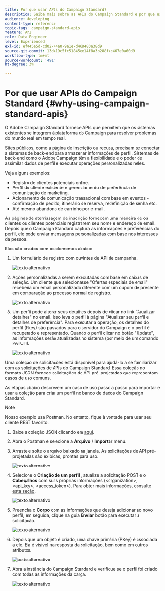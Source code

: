 ```yaml
---
title: Por que usar APIs do Campaign Standard?
description: Saiba mais sobre as APIs do Campaign Standard e por que usá-las.
audience: developing
content-type: reference
topic-tags: campaign-standard-apis
feature: API
role: Data Engineer
level: Experienced
exl-id: ef045e5d-cd02-44a0-9a1e-d468483a38d9
source-git-commit: 13d419c5fc51845ee14f8a3b288f4c467e0a60d9
workflow-type: tm+mt
source-wordcount: '491'
ht-degree: 3%

---
```


# Por que usar APIs do Campaign Standard {#why-using-campaign-standard-apis}

O Adobe Campaign Standard fornece APIs que permitem que os sistemas existentes se integrem à plataforma do Campaign para resolver problemas do mundo real em tempo real.

Sites públicos, como a página de inscrição ou recusa, precisam se conectar a sistemas de back-end para armazenar informações de perfil. Sistemas de back-end como o Adobe Campaign têm a flexibilidade e o poder de assimilar dados de perfil e executar operações personalizadas neles.

Veja alguns exemplos:

* Registro de clientes potenciais online.
* Perfil do cliente existente e gerenciamento de preferência de comunicação de marketing.
* Acionamento de comunicação transacional com base em eventos - confirmação de pedido, itinerário de reserva, redefinição de senha etc.
* Até mesmo abandono de carrinho por e-mail.

As páginas de aterrissagem de inscrição fornecem uma maneira de os clientes ou clientes potenciais registrarem seu nome e endereço de email. Depois que o Campaign Standard captura as informações e preferências do perfil, ele pode enviar mensagens personalizadas com base nos interesses da pessoa.

Eles são criados com os elementos abaixo:

1. Um formulário de registro com ouvintes de API de campanha.

   ![texto alternativo](assets/apis_uc1.png)

1. Ações personalizadas a serem executadas com base em caixas de seleção. Um cliente que selecionasse &quot;Ofertas especiais de email&quot; receberia um email personalizado diferente com um cupom de presente em comparação ao processo normal de registro.

   ![texto alternativo](assets/apis_uc2.png)

1. Um perfil pode alterar seus detalhes depois de clicar no link &quot;Atualizar detalhes&quot; no email. Isso leva o perfil à página &quot;Atualizar seu perfil e detalhes de preferência&quot;. Para executar a operação, os detalhes do perfil (Pkey) são passados para o servidor do Campaign e o perfil é recuperado e representado. Quando o perfil clicar no botão &quot;Update&quot;, as informações serão atualizadas no sistema (por meio de um comando PATCH).

   ![texto alternativo](assets/apis_uc3.png)

Uma coleção de solicitações está disponível para ajudá-lo a se familiarizar com as solicitações de APIs do Campaign Standard. Essa coleção no formato JSON fornece solicitações de API pré-projetadas que representam casos de uso comuns.

As etapas abaixo descrevem um caso de uso passo a passo para importar e usar a coleção para criar um perfil no banco de dados do Campaign Standard.

>[!NOTE]
>
>Nosso exemplo usa Postman. No entanto, fique à vontade para usar seu cliente REST favorito.

1. Baixe a coleção JSON clicando em [aqui](https://helpx.adobe.com/content/dam/help/en/campaign/kb/working-with-acs-api/_jcr_content/main-pars/download_section/download-1/KB_postman_collection.json.zip).

1. Abra o Postman e selecione a **Arquivo** / **Importar** menu.

1. Arraste e solte o arquivo baixado na janela. As solicitações de API pré-projetadas são exibidas, prontas para uso.

   ![texto alternativo](assets/postman_collection.png)

1. Selecione o **Criação de um perfil** , atualize a solicitação POST e o **Cabeçalhos** com suas próprias informações (&lt;organization>, &lt;api_key>, &lt;access_token>). Para obter mais informações, consulte [esta seção](../../api/using/setting-up-api-access.md).

   ![texto alternativo](assets/postman_uc1.png)

1. Preencha o **Corpo** com as informações que deseja adicionar ao novo perfil, em seguida, clique na guia **Enviar** botão para executar a solicitação.

   ![texto alternativo](assets/postman_uc2.png)

1. Depois que um objeto é criado, uma chave primária (PKey) é associada a ele. Ela é visível na resposta da solicitação, bem como em outros atributos.

   ![texto alternativo](assets/postman_uc3.png)

1. Abra a instância do Campaign Standard e verifique se o perfil foi criado com todas as informações da carga.

   ![texto alternativo](assets/postman_uc4.png)
